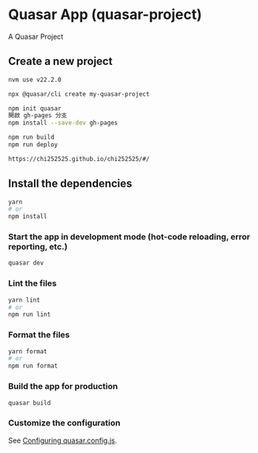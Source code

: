# Quasar App (quasar-project)

A Quasar Project

## Create a new project

```bash
nvm use v22.2.0

npx @quasar/cli create my-quasar-project

npm init quasar
開啟 gh-pages 分支
npm install --save-dev gh-pages

npm run build
npm run deploy

https://chi252525.github.io/chi252525/#/
```

## Install the dependencies

```bash
yarn
# or
npm install
```

### Start the app in development mode (hot-code reloading, error reporting, etc.)

```bash
quasar dev
```

### Lint the files

```bash
yarn lint
# or
npm run lint
```

### Format the files

```bash
yarn format
# or
npm run format
```

### Build the app for production

```bash
quasar build
```

### Customize the configuration

See [Configuring quasar.config.js](https://v2.quasar.dev/quasar-cli-vite/quasar-config-js).
